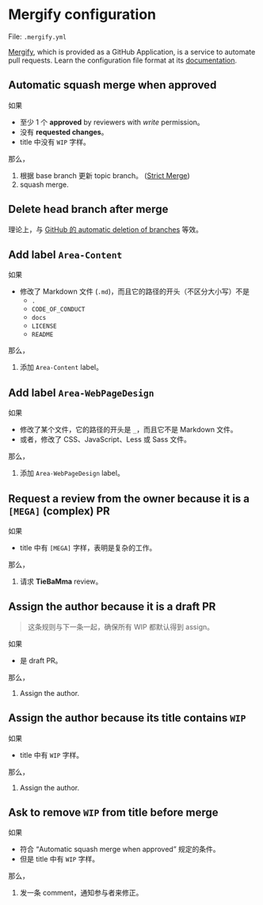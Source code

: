 # Mergify configuration

File: `.mergify.yml`

[Mergify](https://mergify.io/), which is provided as a GitHub Application, is a service to automate pull requests. Learn the configuration file format at its [documentation](https://doc.mergify.io/configuration.html).

## Automatic squash merge when approved

如果

* 至少 1 个 **approved** by reviewers with *write* permission。
* 没有 **requested changes**。
* title 中没有 `WIP` 字样。

那么，

1. 根据 base branch 更新 topic branch。 ([Strict Merge](https://doc.mergify.io/merge-action.html#strict-merge))
2. squash merge.

## Delete head branch after merge

理论上，与 [GitHub 的 automatic deletion of branches](https://help.github.com/en/github/administering-a-repository/managing-the-automatic-deletion-of-branches) 等效。

## Add label `Area-Content`

如果

* 修改了 Markdown 文件 (`.md`)，而且它的路径的开头（不区分大小写）不是
  * `.`
  * `CODE_OF_CONDUCT`
  * `docs`
  * `LICENSE`
  * `README`

那么，

1. 添加 `Area-Content` label。

## Add label `Area-WebPageDesign`

如果

* 修改了某个文件，它的路径的开头是 `_`，而且它不是 Markdown 文件。
* 或者，修改了 CSS、JavaScript、Less 或 Sass 文件。

那么，

1. 添加 `Area-WebPageDesign` label。

## Request a review from the owner because it is a `[MEGA]` (complex) PR

如果

* title 中有 `[MEGA]` 字样，表明是复杂的工作。

那么，

1. 请求 **TieBaMma** review。

## Assign the author because it is a draft PR

> 这条规则与下一条一起，确保所有 WIP 都默认得到 assign。

如果

* 是 draft PR。

那么，

1. Assign the author.

## Assign the author because its title contains `WIP`

如果

* title 中有 `WIP` 字样。

那么，

1. Assign the author.

## Ask to remove `WIP` from title before merge

如果

* 符合 “Automatic squash merge when approved” 规定的条件。
* 但是 title 中有 `WIP` 字样。

那么，

1. 发一条 comment，通知参与者来修正。
